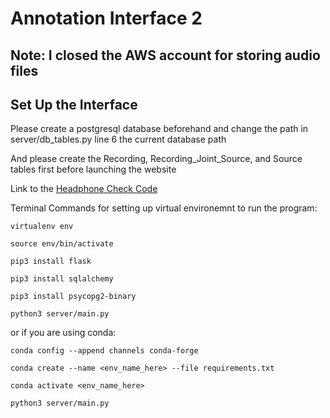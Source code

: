 # Annotation Interface 2

## Note: I closed the AWS account for storing audio files

## Set Up the Interface

Please create a postgresql database beforehand and change the path in server/db_tables.py line 6 the current database path

And please create the Recording, Recording_Joint_Source, and Source tables first before launching the website

Link to the [Headphone Check Code](https://github.com/mcdermottLab/HeadphoneCheck)

Terminal Commands for setting up virtual environemnt to run the program:

```
virtualenv env

source env/bin/activate

pip3 install flask

pip3 install sqlalchemy

pip3 install psycopg2-binary

python3 server/main.py
```
or if you are using conda:

```
conda config --append channels conda-forge

conda create --name <env_name_here> --file requirements.txt

conda activate <env_name_here>

python3 server/main.py
```
